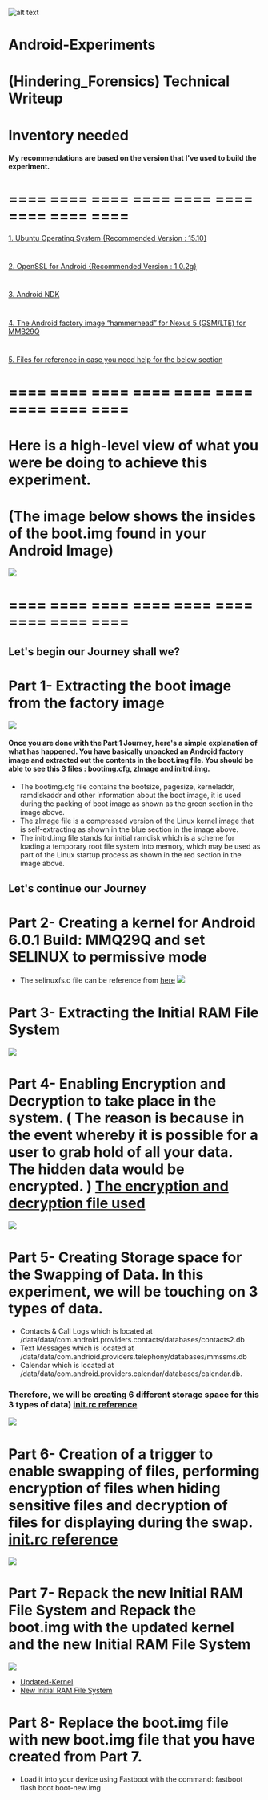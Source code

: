 
![alt text](https://www.android.com/static/2016/img/logo-android-green_1x.png "Android-Text-Logo")

# Android-Experiments
# (Hindering_Forensics) Technical Writeup

# Inventory needed
#### My recommendations are based on the version that I've used to build the experiment.
# ==== ==== ==== ==== ==== ==== ==== ==== ====
[1. Ubuntu Operating System {Recommended Version : 15.10} ](https://www.ubuntu.com/) 
#
[2. OpenSSL for Android {Recommended Version : 1.0.2g} ](https://wiki.openssl.org/index.php/Android)
# 
[3. Android NDK ](http://developer.android.com/ndk/downloads/index.html) 
# 
[4. The Android factory image “hammerhead” for Nexus 5 (GSM/LTE) for MMB29Q](https://dl.google.com/dl/android/aosp/hammerhead-mmb29qfactory-6356d31e.tgz)
#
[5. Files for reference in case you need help for the below section ](https://github.com/negoug/Android-Experiments--Hindering_Forensics-/tree/master/Technical-Writeup-Files) 
# ==== ==== ==== ==== ==== ==== ==== ==== ====

# Here is a high-level view of what you were be doing to achieve this experiment.
# (The image below shows the insides of the boot.img found in your Android Image)
![](Images/Modified-Boot-Image-Diagram.png?raw=true)
# ==== ==== ==== ==== ==== ==== ==== ==== ====
## Let's begin our Journey shall we?

# Part 1- Extracting the boot image from the factory image
![](Images/Journey1.png?raw=true)

#### Once you are done with the Part 1 Journey, here's a simple explanation of what has happened. You have basically unpacked an Android factory image and extracted out the contents in the boot.img file. You should be able to see this 3 files : bootimg.cfg, zImage and initrd.img. 
* The bootimg.cfg file contains the bootsize, pagesize, kerneladdr, ramdiskaddr and other information about the boot image, it is used during the packing of boot image as shown as the green section in the image above.
* The zImage file is a compressed version of the Linux kernel image that is self-extracting as shown in the blue section in the image above.
* The initrd.img file stands for initial ramdisk which is a scheme for loading a temporary root file system into memory, which may be used as part of the Linux startup process as shown in the red section in the image above.

## Let's continue our Journey 

# Part 2- Creating a kernel for Android 6.0.1 Build: MMQ29Q and set SELINUX to permissive mode
* The selinuxfs.c file can be reference from [here](https://github.com/negoug/Android-Experiments--Hindering_Forensics-/tree/master/Technical-Writeup-Files/selinuxfs.c)
![](Images/Journey2.png?raw=true)

# Part 3- Extracting the Initial RAM File System 
![](Images/Journey3.png?raw=true)

# Part 4- Enabling Encryption and Decryption to take place in the system. ( The reason is because in the event whereby it is possible for a user to grab hold of all your data. The hidden data would be encrypted. ) [The encryption and decryption file used](https://github.com/negoug/Android-Experiments--Hindering_Forensics-/blob/master/Technical-Writeup-Files/Enc-Dec.c) 
![](Images/Journey4.png?raw=true)

# Part 5- Creating Storage space for the Swapping of Data. In this experiment, we will be touching on 3 types of data.
* Contacts & Call Logs which is located at /data/data/com.android.providers.contacts/databases/contacts2.db 
* Text Messages which is located at /data/data/com.andrioid.providers.telephony/databases/mmssms.db 
* Calendar which is located at /data/data/com.android.providers.calendar/databases/calendar.db. 
### Therefore, we will be creating 6 different storage space for this 3 types of data) [init.rc reference](https://github.com/negoug/Android-Experiments--Hindering_Forensics-/blob/master/Technical-Writeup-Files/init.rc)
![](Images/Journey5.png?raw=true)

# Part 6- Creation of a trigger to enable swapping of files, performing encryption of files when hiding sensitive files and decryption of files for displaying during the swap. [init.rc reference](https://github.com/negoug/Android-Experiments--Hindering_Forensics-/blob/master/Technical-Writeup-Files/init.rc)
![](Images/Journey6.png?raw=true)

# Part 7- Repack the new Initial RAM File System and Repack the boot.img with the updated kernel and the new Initial RAM File System 
![](Images/Journey7.png?raw=true) 
* [Updated-Kernel](https://github.com/negoug/Android-Experiments--Hindering_Forensics-/blob/master/Technical-Writeup-Files/zImage-dtb)  
* [New Initial RAM File System](https://github.com/negoug/Android-Experiments--Hindering_Forensics-/blob/master/Technical-Writeup-Files/initrd.img)

# Part 8- Replace the boot.img file with new boot.img file that you have created from Part 7.
* Load it into your device using Fastboot with the command: fastboot flash boot boot-new.img 


